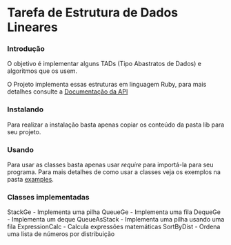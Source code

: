 Tarefa de Estrutura de Dados Lineares
=============

### Introdução ###

O objetivo é implementar alguns TADs (Tipo Abastratos de Dados) e algoritmos que os usem.

O Projeto implementa essas estruturas em linguagem Ruby, para mais detalhes consulte a [Documentação da API](http://roldaojr.github.io/ifrn-tads-edl/doc/)

### Instalando ###

Para realizar a instalação basta apenas copiar os conteúdo da pasta lib para seu projeto.

### Usando ###

Para usar as classes basta apenas usar _require_ para importá-la para seu programa.
Para mais detalhes de como usar a classes veja os exemplos na pasta [examples](http://github.com/roldaojr/ifrn-tads-edl/tree/master/examples).

### Classes implementadas ###
StackGe - Implementa uma pilha 
QueueGe - Implementa uma fila
DequeGe - Implementa um deque
QueueAsStack - Implementa uma pilha usando uma fila
ExpressionCalc - Calcula expressões matemáticas
SortByDist - Ordena uma lista de números por distribuição